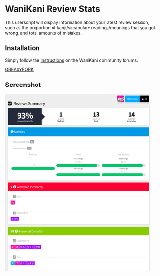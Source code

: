 # WaniKani Review Stats

This userscript will display information about your latest review session, such as the proportion of kanji/vocabulary readings/meanings that you got wrong, and total amounts of mistakes.

## Installation

Simply follow the [instructions](https://community.wanikani.com/t/visual-guide-on-how-to-install-a-userscript/12136) on the WaniKani community forums.

[GREASYFORK](https://greasyfork.org/en/scripts/428204-wanikani-review-stats)

## Screenshot

![Screenshot of the script working](scr/1.png)

